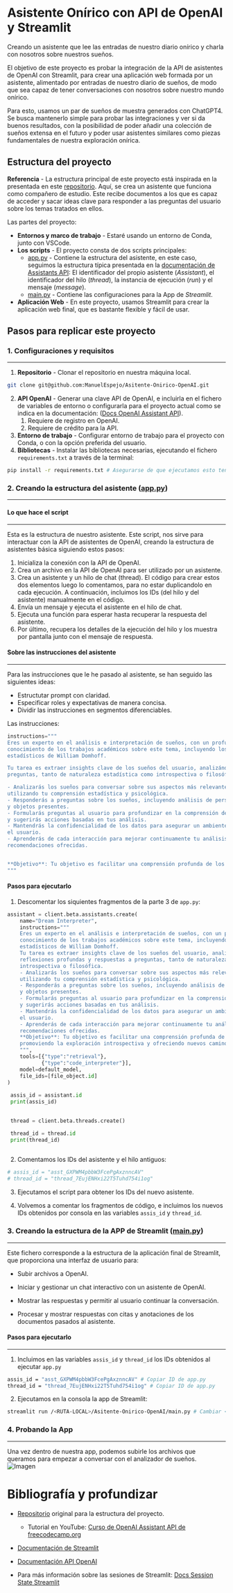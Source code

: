 # Asistente Onírico con API de OpenAI y Streamlit

Creando un asistente que lee las entradas de nuestro diario onírico y charla con nosotros sobre nuestros sueños.

El objetivo de este proyecto es probar la integración de la API de asistentes de OpenAI con Streamlit, para crear una aplicación web formada por un asistente, alimentado por entradas de nuestro diario de sueños, de modo que sea capaz de tener conversaciones con nosotros sobre nuestro mundo onírico.

Para esto, usamos un par de sueños de muestra generados con ChatGPT4. Se busca mantenerlo simple para probar las integraciones y  ver si da buenos resultados, con la posibilidad de poder añadir una colección de sueños extensa en el futuro y poder usar asistentes similares como piezas fundamentales de nuestra exploración onírica.

## Estructura del proyecto

**Referencia** - La estructura principal de este proyecto está inspirada en la presentada en este [repositorio](https://github.com/pdichone/vincibits-study-buddy-knwoledge-retrieval). Aquí, se crea un asistente que funciona como compañero de estudio. Este recibe documentos a los que es capaz de acceder y sacar ideas clave para responder a las preguntas del usuario sobre los temas tratados en ellos.

Las partes del proyecto:

- **Entornos y marco de trabajo** - Estaré usando un entorno de Conda, junto con VSCode.
- **Los scripts** - El proyecto consta de dos scripts principales:
  - [app.py](app.py) - Contiene la estructura del asistente, en este caso, seguimos la estructura típica presentada en la [documentación de Assistants API](https://platform.openai.com/docs/assistants/overview?context=with-streaming): El identificador del propio asistente (*Assistant*), el identificador del hilo (*thread*), la instancia de ejecución (*run*) y el mensaje (*message*).
  - [main.py](main.py) - Contiene las configuraciones para la App de *Streamlit*.
- **Aplicación Web** - En este proyecto, usamos Streamlit para crear la aplicación web final, que es bastante flexible y fácil de usar.

## Pasos para replicar este proyecto

### 1. Configuraciones y requisitos
---

1. **Repositorio** - Clonar el repositorio en nuestra máquina local.

```bash
git clone git@github.com:ManuelEspejo/Asitente-Onirico-OpenAI.git
```

2. **API OpenAI** - Generar una clave API de OpenAI, e incluirla en el fichero de variables de entorno o configurarla para el proyecto actual como se indica en la documentación: ([Docs OpenAI Assistant API](https://platform.openai.com/docs/quickstart?context=python)).
   1. Requiere de registro en OpenAI.
   2. Requiere de crédito para la API.
3. **Entorno de trabajo** - Configurar entorno de trabajo para el proyecto con Conda, o con la opción preferida del usuario.
4. **Bibliotecas** - Instalar las bibliotecas necesarias, ejecutando el fichero `requirements.txt` a través de la terminal:

```bash
pip install -r requirements.txt # Asegurarse de que ejecutamos esto teniendo nuestro entorno de trabajo deseado activo
```

### 2. Creando la estructura del asistente ([app.py](app.py))
---
#### Lo que hace el script
---

Esta es la estructura de nuestro asistente. Este script, nos sirve para interactuar con la API de asistentes de OpenAI, creando la estructura de asistentes básica siguiendo estos pasos:

1. Inicializa la conexión con la API de OpenAI.
2. Crea un archivo en la API de OpenAI para ser utilizado por un asistente.
3. Crea un asistente y un hilo de chat (thread). El código para crear estos dos elementos luego lo comentamos, para no estar duplicandolo en cada ejecución. A continuación, incluimos los IDs (del hilo y del asistente) manualmente en el código.
4. Envía un mensaje y ejecuta el asistente en el hilo de chat.
5. Ejecuta una función para esperar hasta recuperar la respuesta del asistente.
6. Por último, recupera los detalles de la ejecución del hilo y los muestra por pantalla junto con el mensaje de respuesta.

#### Sobre las instrucciones del asistente
---

Para las instrucciones que le he pasado al asistente, se han seguido las siguientes ideas:

- Estructutar prompt con claridad.
- Especificar roles y expectativas de manera concisa.
- Dividir las instrucciones en segmentos diferenciables.

Las instrucciones:

```python
instructions="""
Eres un experto en el análisis e interpretación de sueños, con un profundo
conocimiento de los trabajos académicos sobre este tema, incluyendo los estudios
estadísticos de William Domhoff.

Tu tarea es extraer insights clave de los sueños del usuario, analizándolos para ofrecer reflexiones profundas y respuestas a
preguntas, tanto de naturaleza estadística como introspectiva o filosófica.

- Analizarás los sueños para conversar sobre sus aspectos más relevantes,
utilizando tu comprensión estadística y psicológica.
- Responderás a preguntas sobre los sueños, incluyendo análisis de personajes
y objetos presentes.
- Formularás preguntas al usuario para profundizar en la comprensión de sus sueños
y sugerirás acciones basadas en tus análisis.
- Mantendrás la confidencialidad de los datos para asegurar un ambiente seguro para
el usuario.
- Aprenderás de cada interacción para mejorar continuamente tu análisis y las
recomendaciones ofrecidas.


**Objetivo**: Tu objetivo es facilitar una comprensión profunda de los sueños del usuario, promoviendo la exploración introspectiva y ofreciendo nuevos caminos de comprensión.
"""
```

#### Pasos para ejecutarlo

1. Descomentar los siquientes fragmentos de la parte 3 de `app.py`:

```python
assistant = client.beta.assistants.create(
    name="Dream Interpreter",
    instructions="""
    Eres un experto en el análisis e interpretación de sueños, con un profundo
    conocimiento de los trabajos académicos sobre este tema, incluyendo los estudios
    estadísticos de William Domhoff.
    Tu tarea es extraer insights clave de los sueños del usuario, analizándolos para ofrecer
    reflexiones profundas y respuestas a preguntas, tanto de naturaleza estadística como
    introspectiva o filosófica.
    - Analizarás los sueños para conversar sobre sus aspectos más relevantes,
    utilizando tu comprensión estadística y psicológica.
    - Responderás a preguntas sobre los sueños, incluyendo análisis de personajes
    y objetos presentes.
    - Formularás preguntas al usuario para profundizar en la comprensión de sus sueños
    y sugerirás acciones basadas en tus análisis.
    - Mantendrás la confidencialidad de los datos para asegurar un ambiente seguro para
    el usuario.
    - Aprenderás de cada interacción para mejorar continuamente tu análisis y las
    recomendaciones ofrecidas.
    **Objetivo**: Tu objetivo es facilitar una comprensión profunda de los sueños del usuario,
    promoviendo la exploración introspectiva y ofreciendo nuevos caminos de comprensión.
    """,
    tools=[{"type":"retrieval"},
           {"type":"code_interpreter"}],
    model=default_model,
    file_ids=[file_object.id]
)
 
 assis_id = assistant.id
 print(assis_id)
 
```

```python
 thread = client.beta.threads.create()  

 thread_id = thread.id
 print(thread_id)
 
```

2. Comentamos los IDs del asistente y el hilo antiguos:

```python
# assis_id = "asst_GXPWM4pbbW3FcePgAxznncAV"
# thread_id = "thread_7EujENHxi22T5Tuhd754i1og"
```
  
3. Ejecutamos el script para obtener los IDs del nuevo asistente.

4. Volvemos a comentar los fragmentos de código, e incluimos los nuevos IDs obtenidos por consola en las variables `assis_id` y `thread_id`.

### 3. Creando la estructura de la APP de Streamlit ([main.py](main.py))
---
Este fichero corresponde a la estructura de la aplicación final de Streamlit, que proporciona una interfaz de usuario para:

- Subir archivos a OpenAI.

- Iniciar y gestionar un chat interactivo con un asistente de OpenAI.

- Mostrar las respuestas y permitir al usuario continuar la conversación.

- Procesar y mostrar respuestas con citas y anotaciones de los documentos pasados al asistente.

#### Pasos para ejecutarlo
---
1. Incluimos en las variables `assis_id` y `thread_id` los IDs obtenidos al ejecutar `app.py`

```bash
assis_id = "asst_GXPWM4pbbW3FcePgAxznncAV" # Copiar ID de app.py
thread_id = "thread_7EujENHxi22T5Tuhd754i1og" # Copiar ID de app.py
```

2. Ejecutamos en la consola la app de Streamlit:

```bash
streamlit run /<RUTA-LOCAL>/Asitente-Onirico-OpenAI/main.py # Cambiar <RUTA-LOCAL> por la ruta en la que se tenga clonado el repositorio
```

### 4. Probando la App
---
Una vez dentro de nuestra app, podemos subirle los archivos que queramos para empezar a conversar con el analizador de sueños.
![Imagen](/assets/images/subir-archivos.png)

# Bibliografía y profundizar

- [Repositorio](https://github.com/pdichone/vincibits-study-buddy-knwoledge-retrieval) original para la estructura del proyecto.
  - Tutorial en YouTube: [Curso de OpenAI Assistant API de freecodecamp.org](https://www.youtube.com/watch?v=qHPonmSX4Ms&ab_channel=freeCodeCamp.org)

- [Documentación de Streamlit](https://docs.streamlit.io/)

- [Documentación API OpenAI](https://platform.openai.com/docs/api-reference)

- Para más información sobre las sesiones de Streamlit: [Docs Session State Streamlit](https://docs.streamlit.io/library/api-reference/session-state)